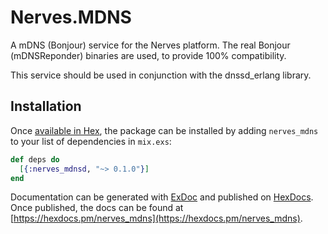 # Nerves.MDNS

A mDNS (Bonjour) service for the Nerves platform. The real Bonjour (mDNSReponder)
binaries are used, to provide 100% compatibility.

This service should be used in conjunction with the dnssd_erlang library.

## Installation

Once [available in Hex](https://hex.pm/docs/publish), the package can be installed
by adding `nerves_mdns` to your list of dependencies in `mix.exs`:

```elixir
def deps do
  [{:nerves_mdnsd, "~> 0.1.0"}]
end
```

Documentation can be generated with [ExDoc](https://github.com/elixir-lang/ex_doc)
and published on [HexDocs](https://hexdocs.pm). Once published, the docs can
be found at [https://hexdocs.pm/nerves_mdns](https://hexdocs.pm/nerves_mdns).

